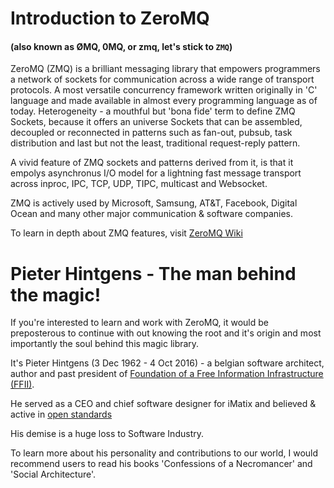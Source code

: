 # Introduction to ZeroMQ

#### (also known as ØMQ, 0MQ, or zmq, let's stick to `ZMQ`)

ZeroMQ (ZMQ) is a brilliant messaging library that empowers programmers a network of sockets for communication across a wide range of transport protocols. A most versatile concurrency framework written originally in 'C' language and made available in almost every programming language as of today. Heterogeneity - a mouthful but 'bona fide' term to define ZMQ Sockets, because it offers an universe Sockets that can be assembled, decoupled or reconnected in patterns such as fan-out, pubsub, task distribution and last but not the least, traditional request-reply pattern.

A vivid feature of ZMQ sockets and patterns derived from it, is that it empolys asynchronus I/O model for a lightning fast message transport across inproc, IPC, TCP, UDP, TIPC, multicast and Websocket. 

ZMQ is actively used by Microsoft, Samsung, AT&T, Facebook, Digital Ocean and many other major communication & software companies.

To learn in depth about ZMQ features, visit [ZeroMQ Wiki](http://wiki.zeromq.org/docs:features#:~:text=to%20choose%20from.-,Protocols,lingua%20franca%20of%20distributed%20computing.)

# Pieter Hintgens - The man behind the magic!

If you're interested to learn and work with ZeroMQ, it would be preposterous to continue with out knowing the root and it's origin and most importantly the soul behind this magic library.

It's Pieter Hintgens (3 Dec 1962 - 4 Oct 2016) - a belgian software architect, author and past president of [Foundation of a Free Information Infrastructure (FFII)](https://en.wikipedia.org/wiki/Foundation_for_a_Free_Information_Infrastructure). 

He served as a CEO and chief software designer for iMatix and believed & active in [open standards](https://en.wikipedia.org/wiki/Open_standard) 

His demise is a huge loss to Software Industry.

To learn more about his personality and contributions to our world, I would recommend users to read his books 'Confessions of a Necromancer' and 'Social Architecture'.